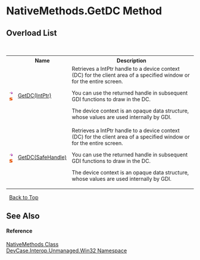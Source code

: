# NativeMethods.GetDC Method 
 


## Overload List
&nbsp;<table><tr><th></th><th>Name</th><th>Description</th></tr><tr><td>![Public method](media/pubmethod.gif "Public method")![Static member](media/static.gif "Static member")</td><td><a href="M_DevCase_Interop_Unmanaged_Win32_NativeMethods_GetDC">GetDC(IntPtr)</a></td><td>
Retrieves a IntPtr handle to a device context (DC) for the client area of a specified window or for the entire screen. 

 You can use the returned handle in subsequent GDI functions to draw in the DC. 

 The device context is an opaque data structure, whose values are used internally by GDI.</td></tr><tr><td>![Public method](media/pubmethod.gif "Public method")![Static member](media/static.gif "Static member")</td><td><a href="M_DevCase_Interop_Unmanaged_Win32_NativeMethods_GetDC_1">GetDC(SafeHandle)</a></td><td>
Retrieves a IntPtr handle to a device context (DC) for the client area of a specified window or for the entire screen. 

 You can use the returned handle in subsequent GDI functions to draw in the DC. 

 The device context is an opaque data structure, whose values are used internally by GDI.</td></tr></table>&nbsp;
<a href="#nativemethods.getdc-method">Back to Top</a>

## See Also


#### Reference
<a href="T_DevCase_Interop_Unmanaged_Win32_NativeMethods">NativeMethods Class</a><br /><a href="N_DevCase_Interop_Unmanaged_Win32">DevCase.Interop.Unmanaged.Win32 Namespace</a><br />